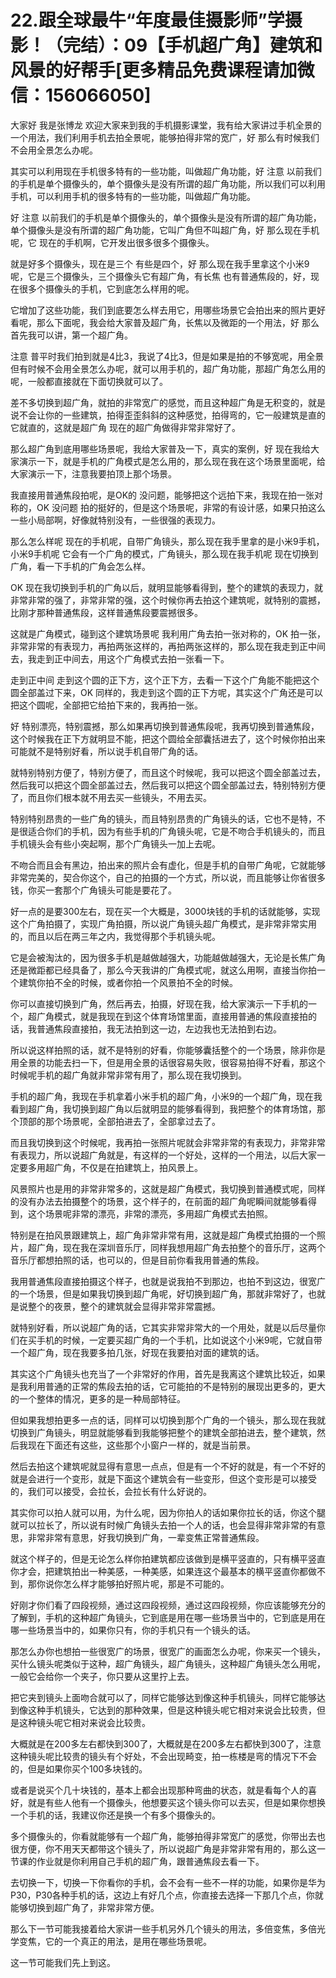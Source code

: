 # 22.跟全球最牛“年度最佳摄影师”学摄影！（完结）：09【手机超广角】建筑和风景的好帮手[更多精品免费课程请加微信：156066050]

大家好 我是张博龙 欢迎大家来到我的手机摄影课堂，我有给大家讲过手机全景的一个用法，我们利用手机去拍全景呢，能够拍得非常的宽广，好 那么有时候我们不会用全景怎么办呢。

其实可以利用现在手机很多特有的一些功能，叫做超广角功能，好 注意 以前我们的手机是单个摄像头的，单个摄像头是没有所谓的超广角功能，所以我们可以利用手机，可以利用手机的很多特有的一些功能，叫做超广角功能。

好 注意 以前我们的手机是单个摄像头的，单个摄像头是没有所谓的超广角功能，单个摄像头是没有所谓的超广角功能，它叫广角但不叫超广角，好 那么现在手机呢，它 现在的手机啊，它开发出很多很多个摄像头。

就是好多个摄像头，现在是三个 有些是四个，好 那么现在我手里拿这个小米9呢，它是三个摄像头，三个摄像头它有超广角，有长焦 也有普通焦段的，好，现在很多个摄像头的手机，它到底怎么样用的呢。

它增加了这些功能，我们到底要怎么样去用它，用哪些场景它会拍出来的照片更好看呢，那么下面呢，我会给大家普及超广角，长焦以及微距的一个用法，好 那么首先我可以讲，第一个超广角。

注意 普平时我们拍到就是4比3，我说了4比3，但是如果是拍的不够宽呢，用全景 但有时候不会用全景怎么办呢，就可以用手机的，超广角功能，那超广角怎么用的呢，一般都直接就在下面切换就可以了。

差不多切换到超广角，就拍的非常宽广的感觉，而且这种超广角是无积变的，就是说不会让你的一些建筑，拍得歪歪斜斜的这种感觉，拍得弯的，它一般建筑是直的 它就直的，这就是超广角 现在的超广角做得非常非常好了。

那么超广角到底用哪些场景呢，我给大家普及一下，真实的案例，好 现在我给大家演示一下，就是手机的广角模式是怎么用的，那么现在我在这个场景里面呢，给大家演示一下，注意我要拍顶上那个场景。

我直接用普通焦段拍呢，是OK的 没问题，能够把这个远拍下来，我现在拍一张对称的，OK 没问题 拍的挺好的，但是这个场景呢，非常的有设计感，如果只拍这么一些小局部啊，好像就特别没有，一些很强的表现力。

那么怎么样呢 现在的手机呢，自带广角镜头，那么现在我手里拿的是小米9手机，小米9手机呢 它会有一个广角的模式，广角镜头，那么现在我手机呢 现在切换到广角，看一下手机的广角会怎么样。

OK 现在我切换到手机的广角以后，就明显能够看得到，整个的建筑的表现力，就非常非常的强了，非常非常的强，这个时候你再去拍这个建筑呢，就特别的震撼，比刚才那种普通焦段，这样普通焦段要震撼很多。

这就是广角模式，碰到这个建筑场景呢 我利用广角去拍一张对称的，OK 拍一张，非常非常的有表现力，再拍两张这样的，再拍两张这样的，那么现在我走到正中间去，我走到正中间去，用这个广角模式去拍一张看一下。

走到正中间 走到这个圆的正下方，这个正下方，去看一下这个广角能不能把这个圆全部盖过下来，OK 同样的，我走到这个圆的正下方呢，其实这个广角还是可以把这个圆呢，全部把它给拍下来的，我再拍一张。

好 特别漂亮，特别震撼，那么如果再切换到普通焦段呢，我再切换到普通焦段，这个时候我在正下方就明显不能，把这个圆给全部囊括进去了，这个时候你拍出来可能就不是特别好看，所以说手机自带广角的话。

就特别特别方便了，特别方便了，而且这个时候呢，我可以把这个圆全部盖过去，然后我可以把这个圆全部盖过去，然后我可以把这个圆全部盖过去，特别特别方便了，而且你们根本就不用去买一些镜头，不用去买。

特别特别昂贵的一些广角的镜头，而且特别昂贵的广角镜头的话，它也不是特，不是很适合你们的手机，因为有些手机的广角镜头呢，它是不吻合手机镜头的，而且手机镜头会有些小突起啊，那个广角镜头一加上去呢。

不吻合而且会有黑边，拍出来的照片会有虚化，但是手机的自带广角呢，它就能够非常完美的，契合你这个，自己的拍摄的一个方式，所以说，而且能够让你省很多钱，你买一套那个广角镜头可能是要花了。

好一点的是要300左右，现在买一个大概是，3000块钱的手机的话就能够，实现这个广角拍摄了，实现广角拍摄，所以说广角镜头超广角模式，是非常非常实用的，而且以后在两三年之内，我觉得那个手机镜头呢。

它是会被淘汰的，因为很多手机是越做越强大，功能越做越强大，无论是长焦广角还是微距都已经具备了，那么今天我讲的广角模式呢，就这么用啊，直接当你拍一个建筑你拍不全的时候，或者你拍一个风景拍不全的时候。

你可以直接切换到广角，然后再去，拍摄，好现在我，给大家演示一下手机的一个，超广角模式，就是我现在到这个体育场馆里面，直接用普通的焦段直接拍的话，我普通焦段直接拍，我无法拍到这一边，左边我也无法拍到右边。

所以说这样拍照的话，就不是特别的好看，你能够囊括整个的一个场景，除非你是用全景的功能去扫一下，但是用全景的话很容易失败，很容易拍得不好看，那这个时候呢手机的超广角就非常非常有用了，那么现在我切换到。

手机的超广角，我现在手机拿着小米手机的超广角，小米9的一个超广角，现在我看到超广角，我切换到超广角以后就明显的能够看得到，我把整个的体育场馆，那个顶部的那个场景呢，全部拍进去了，全部拿过去了。

而且我切换到这个时候呢，我再拍一张照片呢就会非常非常的有表现力，非常非常有表现力，所以说超广角就是，有这样的一个好处，这样的一个用法，以后大家一定要多用超广角，不仅是在拍建筑上，拍风景上。

风景照片也是用的非常非常多的，这就是超广角模式，我切换到普通模式呢，同样的没有办法去拍摄整个的场景，这个样子的，在前面的超广角呢瞬间就能够看得到，这个场景呢非常的漂亮，非常的漂亮，多用超广角模式去拍照。

特别是在拍风景跟建筑上，超广角非常非常有用，这就是超广角模式拍摄的一个照片，超广角，现在我在深圳音乐厅，同样我想用超广角去拍整个的音乐厅，这两个音乐厅都想拍照的话，也可以的，但是目前你看我用普通的焦段。

我用普通焦段直接拍摄这个样子，也就是说我拍不到那边，也拍不到这边，很宽广的一个场景，但是如果我切换到超广角呢，好切换到超广角，那就非常好了，也就是说整个的夜景，整个的建筑就会显得非常非常震撼。

就特别好看，所以说超广角的话，它其实非常非常大的一个用处，就是以后尽量你们在买手机的时候，一定要买超广角的一个手机，比如说这个小米9呢，它就自带一个超广角，现在我要多拍几张，好现在我要拍对面的建筑的话。

其实这个广角镜头也充当了一个非常好的作用，首先是我离这个建筑比较近，如果是我利用普通的正常的焦段去拍的话，它可能拍的不是特别的展现出更多的，更大的一个整体的情况，更多的是一种局部特征。

但如果我想拍更多一点的话，同样可以切换到那个广角的一个镜头，那么现在我就切换到广角镜头，明显就能够看到我能够把整个的建筑全部拍进去，整个建筑，然后我现在下面还有这些，这些那个小窗户一样的，就是当前景。

然后去拍这个建筑呢就显得有意思一点点，但是有一个不好的就是，有一个不好的就是会进行一个变形，就是下面这个建筑会有一些变形，但这个变形是可以接受的，我们可以接受，会拉长，会拉长有什么好说的。

其实你可以拍人就可以用，为什么呢，因为你拍人的话如果你拉长的话，你这个腿就可以拉长了，所以说有时候广角镜头去拍一个人的话，也会显得非常非常的有意思，非常非常有意思，好我切换到广角，一辈变焦正常普通焦段。

就这个样子的，但是无论怎么样你拍建筑都应该做到是横平竖直的，只有横平竖直你才会，把建筑拍出一种美感，一种美感，如果连这个最基本的横平竖直你都做不到，那你说你怎么样才能够拍好照片呢，那是不可能的。

好刚才你们看了四段视频，通过这四段视频，通过这四段视频，你应该能够充分的了解到，手机的这种超广角镜头，它到底是用在哪一些场景当中的，它到底是用在哪一些场景当中的，如果你只有，你的手机只有一个镜头的话。

那怎么办你也想拍一些很宽广的场景，很宽广的画面怎么办呢，你来买一个镜头，买什么镜头呢类似于这种，超广角镜头，超广角镜头，这种超广角镜头怎么用呢，一般它会给你一个夹子，你只要从这里拧上去。

把它夹到镜头上面吻合就可以了，同样它能够达到像这种手机镜头，同样它能够达到像这种手机镜头，它达到的那种效果，但是这种镜头呢它相对来说会比较贵，但是这种镜头呢它相对来说会比较贵。

大概就是在200多左右都快到300了，大概就是在200多左右都快到300了，注意这种镜头呢比较贵的镜头有个好处，不会出现畸变，拍一栋楼是弯的情况下不会的，但是如果你买个100多块钱的。

或者是说买个几十块钱的，基本上都会出现那种弯曲的状态，就是看每个人的喜好，就是有些人他有一个摄像头，他想要买这个镜头你可以去买，但是如果你想换一个手机的话，我建议你还是换一个有多个摄像头的。

多个摄像头的，你看就能够有一个超广角，能够拍得非常宽广的感觉，你带出去也很方便，你不用天天都带这个镜头了，所以说超广角是非常非常有用的，那么这一节课的作业就是你利用自己手机的超广角，跟普通焦段去看一下。

去切换一下，切换一下你看你的手机，会不会有一些不一样的功能，如果你是华为P30，P30各种手机的话，这边上有好几个点，你直接去选择一下那几个点，你就能够切换到超广角了，非常非常方便。

那么下一节可能我接着给大家讲一些手机另外几个镜头的用法，多倍变焦，多倍光学变焦，它的一个真正的用法，是用在哪些场景呢。

这一节可能我们先上到这。